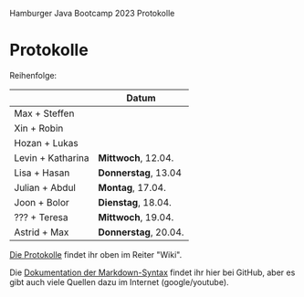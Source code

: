 Hamburger Java Bootcamp 2023 Protokolle

# Protokolle

Reihenfolge:


|  | Datum
| ------------- | ------------- 
| Max + Steffen | 
| Xin + Robin | 
| Hozan  + Lukas | 
| Levin + Katharina | **Mittwoch**, 12.04. 
| Lisa + Hasan | **Donnerstag**, 13.04 
| Julian + Abdul | **Montag**, 17.04. 
| Joon + Bolor | **Dienstag**, 18.04.
| ??? + Teresa | **Mittwoch**, 19.04.
| Astrid + Max| **Donnerstag**, 20.04.


[Die Protokolle](https://github.com/neuefische/hh-java-23-1-protocol/wiki) findet ihr oben im Reiter "Wiki".

Die [Dokumentation der Markdown-Syntax](https://docs.github.com/de/get-started/writing-on-github/getting-started-with-writing-and-formatting-on-github/basic-writing-and-formatting-syntax) findet ihr hier bei GitHub, aber es gibt auch viele Quellen dazu im Internet (google/youtube).
